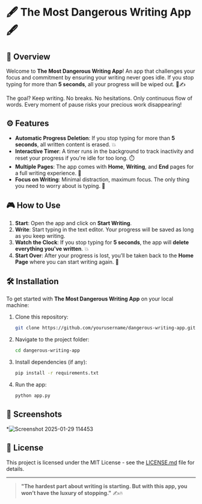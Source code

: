 


# 🖋️ **The Most Dangerous Writing App** 🖋️

## 📖 Overview

Welcome to **The Most Dangerous Writing App**! An app that challenges your focus and commitment by ensuring your writing never goes idle. If you stop typing for more than **5 seconds**, all your progress will be wiped out. 🚫✍️

The goal? Keep writing. No breaks. No hesitations. Only continuous flow of words. Every moment of pause risks your precious work disappearing!

## ⚙️ Features

- **Automatic Progress Deletion**: If you stop typing for more than **5 seconds**, all written content is erased. 💥
- **Interactive Timer**: A timer runs in the background to track inactivity and reset your progress if you're idle for too long. ⏱️
- **Multiple Pages**: The app comes with **Home**, **Writing**, and **End** pages for a full writing experience. 🎨
- **Focus on Writing**: Minimal distraction, maximum focus. The only thing you need to worry about is typing. 🔑

## 🎮 How to Use

1. **Start**: Open the app and click on **Start Writing**.
2. **Write**: Start typing in the text editor. Your progress will be saved as long as you keep writing.
3. **Watch the Clock**: If you stop typing for **5 seconds**, the app will **delete everything you've written**. 💥
4. **Start Over**: After your progress is lost, you’ll be taken back to the **Home Page** where you can start writing again. 🏁

## 🛠️ Installation

To get started with **The Most Dangerous Writing App** on your local machine:

1. Clone this repository:
   ```bash
   git clone https://github.com/yourusername/dangerous-writing-app.git
   ```
2. Navigate to the project folder:
   ```bash
   cd dangerous-writing-app
   ```
3. Install dependencies (if any):
   ```bash
   pip install -r requirements.txt
   ```
4. Run the app:
   ```bash
   python app.py
   ```

## 🎨 Screenshots

*![Screenshot 2025-01-29 114453](https://github.com/user-attachments/assets/75028393-b747-4d65-9608-711f19e7e146)

## 📝 License

This project is licensed under the MIT License - see the [LICENSE.md](LICENSE.md) file for details.

---

> **"The hardest part about writing is starting. But with this app, you won’t have the luxury of stopping."** ✍️🔥
```


